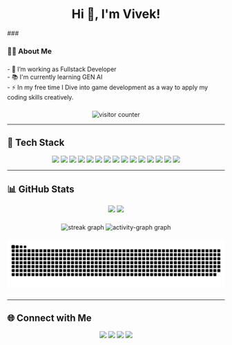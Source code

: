 <h1 align="center">Hi 👋, I'm Vivek!</h1>
<!-- <h3 align="center">Full Stack Developer from Bokaro</h3> -->
###

<h3 align="left">👩‍💻  About Me</h3>

###

<p align="left">- 🔭 I’m working as Fullstack Developer<br>- 📚 I'm currently learning GEN AI<br>- ⚡ In my free time I Dive into game development as a way to apply my coding skills creatively.</p>

###

<p align="center">
  <img src="https://profile-counter.glitch.me/vivekyadav5750/count.svg" alt="visitor counter"/>
</p>

---

## 🚀 Tech Stack

<p align="center">
  <img src="https://cdn.jsdelivr.net/gh/devicons/devicon/icons/javascript/javascript-original.svg" height="40" />
  <img src="https://cdn.jsdelivr.net/gh/devicons/devicon/icons/typescript/typescript-original.svg" height="40" />
  <img src="https://cdn.jsdelivr.net/gh/devicons/devicon/icons/react/react-original.svg" height="40" />
  <img src="https://cdn.jsdelivr.net/gh/devicons/devicon/icons/html5/html5-original.svg" height="40" />
  <img src="https://cdn.jsdelivr.net/gh/devicons/devicon/icons/css3/css3-original.svg" height="40" />
  <img src="https://cdn.jsdelivr.net/gh/devicons/devicon/icons/python/python-original.svg" height="40" />
  <img src="https://cdn.jsdelivr.net/gh/devicons/devicon/icons/nextjs/nextjs-original.svg" height="40" />
  <img src="https://cdn.jsdelivr.net/gh/devicons/devicon/icons/nodejs/nodejs-original.svg" height="40" />
  <img src="https://cdn.jsdelivr.net/gh/devicons/devicon/icons/express/express-original.svg" height="40" />
  <img src="https://cdn.jsdelivr.net/gh/devicons/devicon/icons/mongodb/mongodb-original.svg" height="40" />
  <img src="https://cdn.jsdelivr.net/gh/devicons/devicon/icons/git/git-original.svg" height="40" />
  <img src="https://cdn.jsdelivr.net/gh/devicons/devicon/icons/firebase/firebase-plain.svg" height="40" />
  <img src="https://cdn.jsdelivr.net/gh/devicons/devicon/icons/linux/linux-original.svg" height="40" />
  <img src="https://cdn.jsdelivr.net/gh/devicons/devicon/icons/materialui/materialui-original.svg" height="40" />
  <img src="https://cdn.jsdelivr.net/gh/devicons/devicon/icons/redux/redux-original.svg" height="40" />
</p>

---

## 📊 GitHub Stats

<p align="center">
  <img src="https://github-readme-stats.vercel.app/api?username=vivekyadav5750&show_icons=true&theme=tokyonight&count_private=true" height="180"/>
  <img src="https://github-readme-stats.vercel.app/api/top-langs/?username=vivekyadav5750&layout=compact&theme=tokyonight" height="180"/>
</p>

###

<div align="center">
  <img src="https://streak-stats.demolab.com?user=vivekyadav5750&locale=en&mode=daily&theme=dark&hide_border=false&border_radius=5&order=3" height="220" alt="streak graph"  />
  <img src="https://github-readme-activity-graph.vercel.app/graph?username=vivekyadav5750&theme=github-dark&area=true&hide_border=true" height="220" alt="activity-graph graph"  />
</div>

###

###

<img src="https://raw.githubusercontent.com/dhrubobarman/dhrubobarman/output/snake.svg" alt="Snake animation" />

###
---

## 🌐 Connect with Me

<p align="center">
  <a href="https://www.linkedin.com/in/vivekyadav5750/" target="_blank"><img src="https://img.shields.io/badge/LinkedIn-blue?style=for-the-badge&logo=linkedin" /></a>
  <a href="mailto:10vivekkumaryadav@gmail.com"><img src="https://img.shields.io/badge/Gmail-red?style=for-the-badge&logo=gmail" /></a>
  <a href="https://medium.com/@vivekyadav5750" target="_blank"><img src="https://img.shields.io/badge/Medium-black?style=for-the-badge&logo=medium" /></a>
  <a href="https://twitter.com/vivekyadav5750" target="_blank"><img src="https://img.shields.io/badge/Twitter-1DA1F2?style=for-the-badge&logo=twitter" /></a>
</p>
